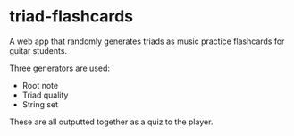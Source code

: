 # triad-flashcards
A web app that randomly generates triads as music practice flashcards for guitar students.

Three generators are used: 
* Root note
* Triad quality
* String set 

These are all outputted together as a quiz to the player.

